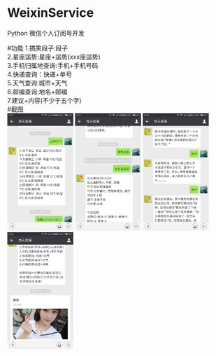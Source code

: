 # WeixinService
Python 微信个人订阅号开发

#功能
1.搞笑段子:段子<br />
2.星座运势:星座+运势(xxx座运势)<br />
3.手机归属地查询:手机+手机号码<br />
4.快递查询：快递+单号<br />
5.天气查询:城市+天气<br />
6.邮编查询:地名+邮编<br />
7.建议+内容(不少于五个字)<br />
#截图<br />
<img src="./Screenshot/Screenshot_1.png" width="30%" height="30%">    <img src="./Screenshot/Screenshot_2.png" width="30%" height="30%">    <img src="./Screenshot/Screenshot_3.png" width="30%" height="30%">    <img src="./Screenshot/Screenshot_4.png" width="30%" height="30%">  
